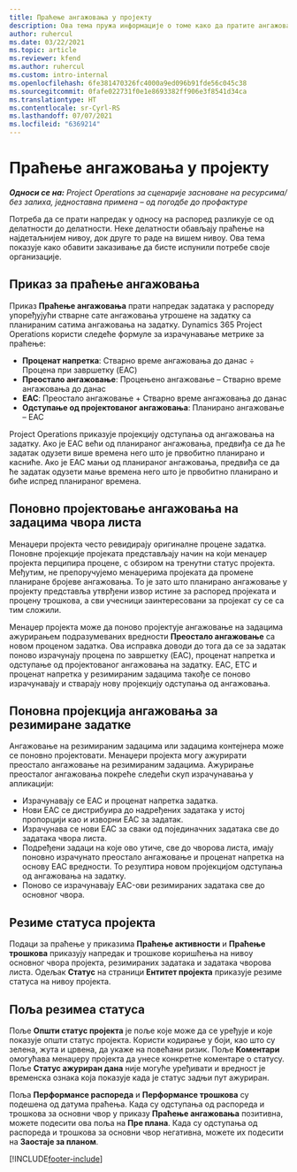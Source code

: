 ```yaml
---
title: Праћење ангажовања у пројекту
description: Ова тема пружа информације о томе како да пратите ангажовање у пројекту и напредак посла.
author: ruhercul
ms.date: 03/22/2021
ms.topic: article
ms.reviewer: kfend
ms.author: ruhercul
ms.custom: intro-internal
ms.openlocfilehash: 6fe381470326fc4000a9ed096b91fde56c045c38
ms.sourcegitcommit: 0fafe022731f0e1e8693382ff906e3f8541d34ca
ms.translationtype: HT
ms.contentlocale: sr-Cyrl-RS
ms.lasthandoff: 07/07/2021
ms.locfileid: "6369214"
---
```

# <a name="project-effort-tracking"></a>Праћење ангажовања у пројекту

_**Односи се на:** Project Operations за сценарије засноване на ресурсима/без залиха, једноставна примена – од погодбе до профактуре_

Потреба да се прати напредак у односу на распоред разликује се од делатности до делатности. Неке делатности обављају праћење на најдетаљнијем нивоу, док друге то раде на вишем нивоу. Ова тема показује како обавити заказивање да бисте испунили потребе своје организације.

## <a name="effort-tracking-view"></a>Приказ за праћење ангажовања

Приказ **Праћење ангажовања** прати напредак задатака у распореду упоређујући стварне сате ангажовања утрошене на задатку са планираним сатима ангажовања на задатку. Dynamics 365 Project Operations користи следеће формуле за израчунавање метрике за праћење:

- **Проценат напретка**: Стварно време ангажовања до данас ÷ Процена при завршетку (EAC) 
- **Преостало ангажовање**: Процењено ангажовање – Стварно време ангажовања до данас 
- **EAC**: Преостало ангажовање + Стварно време ангажовања до данас 
- **Одступање од пројектованог ангажовања**: Планирано ангажовање – EAC

Project Operations приказује пројекцију одступања од ангажовања на задатку. Ако је EAC већи од планираног ангажовања, предвиђа се да ће задатак одузети више времена него што је првобитно планирано и касниће. Ако је EAC мањи од планираног ангажовања, предвиђа се да ће задатак одузети мање времена него што је првобитно планирано и биће испред планираног времена.

## <a name="reprojecting-effort-on-leaf-node-tasks"></a>Поновно пројектовање ангажовања на задацима чвора листа

Менаџери пројекта често ревидирају оригиналне процене задатка. Поновне пројекције пројеката представљају начин на који менаџер пројекта перципира процене, с обзиром на тренутни статус пројекта. Међутим, не препоручујемо менаџерима пројеката да промене планиране бројеве ангажовања. То је зато што планирано ангажовање у пројекту представља утврђени извор истине за распоред пројеката и процену трошкова, а сви учесници заинтересовани за пројекат су се са тим сложили.

Менаџер пројекта може да поново пројектује ангажовање на задацима ажурирањем подразумеваних вредности **Преостало ангажовање** са новом проценом задатка. Ова исправка доводи до тога да се за задатак поново израчунају процена по завршетку (EAC), проценат напретка и одступање од пројектованог ангажовања на задатку. EAC, ETC и проценат напретка у резимираним задацима такође се поново израчунавају и стварају нову пројекцију одступања од ангажовања.

## <a name="reprojection-of-effort-on-summary-tasks"></a>Поновна пројекција ангажовања за резимиране задатке

Ангажовање на резимираним задацима или задацима контејнера може се поновно пројектовати. Менаџери пројекта могу ажурирати преостало ангажовање на резимираним задацима. Ажурирање преосталог ангажовања покреће следећи скуп израчунавања у апликацији:

- Израчунавају се EAC и проценат напретка задатка.
- Нови EAC се дистрибуира до надређених задатака у истој пропорцији као и изворни EAC за задатак.
- Израчунава се нови EAC за сваки од појединачних задатака све до задатака чвора листа. 
- Подређени задаци на које ово утиче, све до чворова листа, имају поновно израчунато преостало ангажовање и проценат напретка на основу EAC вредности. То резултира новом пројекцијом одступања од ангажовања на задатку. 
- Поново се израчунавају EAC-ови резимираних задатака све до основног чвора.


## <a name="project-status-summary"></a>Резиме статуса пројекта

Подаци за праћење у приказима **Праћење активности** и **Праћење трошкова** приказују напредак и трошкове коришћења на нивоу основног чвора пројекта, резимираних задатака и задатака чворова листа. Одељак **Статус** на страници **Ентитет пројекта** приказује резиме статуса на нивоу пројекта.

## <a name="status-summary-fields"></a>Поља резимеа статуса

Поље **Општи статус пројекта** је поље које може да се уређује и које показује општи статус пројекта. Користи кодирање у боји, као што су зелена, жута и црвена, да укаже на повећани ризик. Поље **Коментари** омогућава менаџеру пројекта да унесе конкретне коментаре о статусу. Поље **Статус ажуриран дана** није могуће уређивати и вредност је временска ознака која показује када је статус задњи пут ажуриран.

Поља **Перформансе распореда** и **Перформансе трошкова** су подешена од датума праћења. Када су одступања од распореда и трошкова за основни чвор у приказу **Праћење ангажовања** позитивна, можете подесити ова поља на **Пре плана**. Када су одступања од распореда и трошкова за основни чвор негативна, можете их подесити на **Заостаје за планом**.


[!INCLUDE[footer-include](../includes/footer-banner.md)]
